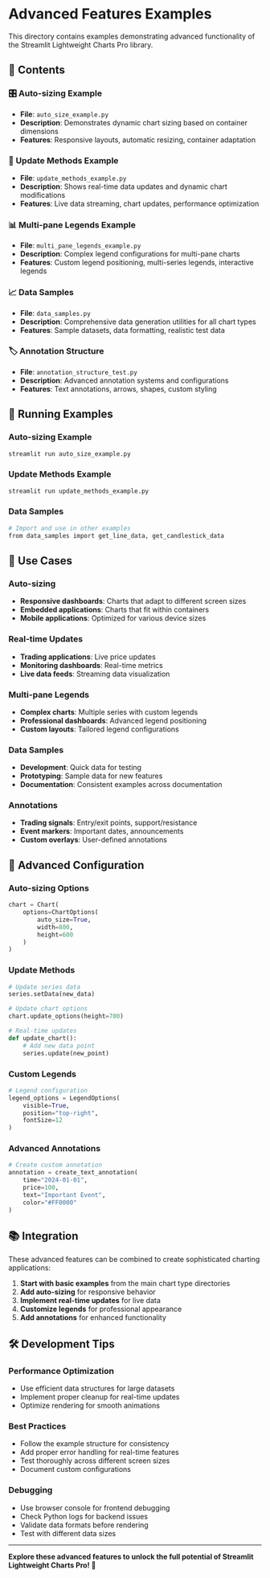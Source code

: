 # Advanced Features Examples

This directory contains examples demonstrating advanced functionality of the Streamlit Lightweight Charts Pro library.

## 📁 Contents

### 🎛️ Auto-sizing Example
- **File**: `auto_size_example.py`
- **Description**: Demonstrates dynamic chart sizing based on container dimensions
- **Features**: Responsive layouts, automatic resizing, container adaptation

### 🔄 Update Methods Example
- **File**: `update_methods_example.py`
- **Description**: Shows real-time data updates and dynamic chart modifications
- **Features**: Live data streaming, chart updates, performance optimization

### 📊 Multi-pane Legends Example
- **File**: `multi_pane_legends_example.py`
- **Description**: Complex legend configurations for multi-pane charts
- **Features**: Custom legend positioning, multi-series legends, interactive legends

### 📈 Data Samples
- **File**: `data_samples.py`
- **Description**: Comprehensive data generation utilities for all chart types
- **Features**: Sample datasets, data formatting, realistic test data

### 🏷️ Annotation Structure
- **File**: `annotation_structure_test.py`
- **Description**: Advanced annotation systems and configurations
- **Features**: Text annotations, arrows, shapes, custom styling

## 🚀 Running Examples

### Auto-sizing Example
```bash
streamlit run auto_size_example.py
```

### Update Methods Example
```bash
streamlit run update_methods_example.py
```

### Data Samples
```bash
# Import and use in other examples
from data_samples import get_line_data, get_candlestick_data
```

## 🎯 Use Cases

### Auto-sizing
- **Responsive dashboards**: Charts that adapt to different screen sizes
- **Embedded applications**: Charts that fit within containers
- **Mobile applications**: Optimized for various device sizes

### Real-time Updates
- **Trading applications**: Live price updates
- **Monitoring dashboards**: Real-time metrics
- **Live data feeds**: Streaming data visualization

### Multi-pane Legends
- **Complex charts**: Multiple series with custom legends
- **Professional dashboards**: Advanced legend positioning
- **Custom layouts**: Tailored legend configurations

### Data Samples
- **Development**: Quick data for testing
- **Prototyping**: Sample data for new features
- **Documentation**: Consistent examples across documentation

### Annotations
- **Trading signals**: Entry/exit points, support/resistance
- **Event markers**: Important dates, announcements
- **Custom overlays**: User-defined annotations

## 🔧 Advanced Configuration

### Auto-sizing Options
```python
chart = Chart(
    options=ChartOptions(
        auto_size=True,
        width=800,
        height=600
    )
)
```

### Update Methods
```python
# Update series data
series.setData(new_data)

# Update chart options
chart.update_options(height=700)

# Real-time updates
def update_chart():
    # Add new data point
    series.update(new_point)
```

### Custom Legends
```python
# Legend configuration
legend_options = LegendOptions(
    visible=True,
    position="top-right",
    fontSize=12
)
```

### Advanced Annotations
```python
# Create custom annotation
annotation = create_text_annotation(
    time="2024-01-01",
    price=100,
    text="Important Event",
    color="#FF0000"
)
```

## 📚 Integration

These advanced features can be combined to create sophisticated charting applications:

1. **Start with basic examples** from the main chart type directories
2. **Add auto-sizing** for responsive behavior
3. **Implement real-time updates** for live data
4. **Customize legends** for professional appearance
5. **Add annotations** for enhanced functionality

## 🛠️ Development Tips

### Performance Optimization
- Use efficient data structures for large datasets
- Implement proper cleanup for real-time updates
- Optimize rendering for smooth animations

### Best Practices
- Follow the example structure for consistency
- Add proper error handling for real-time features
- Test thoroughly across different screen sizes
- Document custom configurations

### Debugging
- Use browser console for frontend debugging
- Check Python logs for backend issues
- Validate data formats before rendering
- Test with different data sizes

---

**Explore these advanced features to unlock the full potential of Streamlit Lightweight Charts Pro! 🚀** 